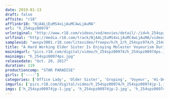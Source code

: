 ```yaml
---
date: 2019-01-13
draft: false
affsite: "r18"
afflinkr18: "NjA4LjEuMS4xLjAuMC4wLjAuMA"
url: "h_254spz00974"
urloriginal: "http://www.r18.com/videos/vod/movies/detail/-/id=h_254spz00974"
urlfinal: "http://media.r18.com/track/NjA4LjEuMS4xLjAuMC4wLjAuMA/videos/vod/movies/detail/-/id=h_254spz00974"
samplevid: "awspv3001.r18.com/litevideo/freepv/h/h_2/h_254spz974/h_254spz974_dmb_w.mp4"
title: "A Hard Working Elder Sister Is Enjoying Molester Voyeurism During Work"
mainimgurl: "pics.r18.com/digital/video/h_254spz00974/h_254spz00974ps.jpg"
mainimgs: "h_254spz00974ps.jpg"
releasedate: "Oct. 20, 2017"
duration: 119
productioncomp: "STAR PARADISE"
girls: ['----']
categories: ['Office Lady', 'Older Sister', 'Groping', 'Voyeur', 'Hi-Def']
imgurls: ['pics.r18.com/digital/video/h_254spz00974/h_254spz00974jp-1.jpg', 'pics.r18.com/digital/video/h_254spz00974/h_254spz00974jp-2.jpg', 'pics.r18.com/digital/video/h_254spz00974/h_254spz00974jp-3.jpg', 'pics.r18.com/digital/video/h_254spz00974/h_254spz00974jp-4.jpg', 'pics.r18.com/digital/video/h_254spz00974/h_254spz00974jp-5.jpg', 'pics.r18.com/digital/video/h_254spz00974/h_254spz00974jp-6.jpg', 'pics.r18.com/digital/video/h_254spz00974/h_254spz00974jp-7.jpg', 'pics.r18.com/digital/video/h_254spz00974/h_254spz00974jp-8.jpg', 'pics.r18.com/digital/video/h_254spz00974/h_254spz00974jp-9.jpg', 'pics.r18.com/digital/video/h_254spz00974/h_254spz00974jp-10.jpg', 'pics.r18.com/digital/video/h_254spz00974/h_254spz00974jp-11.jpg', 'pics.r18.com/digital/video/h_254spz00974/h_254spz00974jp-12.jpg', 'pics.r18.com/digital/video/h_254spz00974/h_254spz00974jp-13.jpg', 'pics.r18.com/digital/video/h_254spz00974/h_254spz00974jp-14.jpg', 'pics.r18.com/digital/video/h_254spz00974/h_254spz00974jp-15.jpg', 'pics.r18.com/digital/video/h_254spz00974/h_254spz00974jp-16.jpg', 'pics.r18.com/digital/video/h_254spz00974/h_254spz00974jp-17.jpg', 'pics.r18.com/digital/video/h_254spz00974/h_254spz00974jp-18.jpg', 'pics.r18.com/digital/video/h_254spz00974/h_254spz00974jp-19.jpg', 'pics.r18.com/digital/video/h_254spz00974/h_254spz00974jp-20.jpg']
imgs: ['h_254spz00974jp-1.jpg', 'h_254spz00974jp-2.jpg', 'h_254spz00974jp-3.jpg', 'h_254spz00974jp-4.jpg', 'h_254spz00974jp-5.jpg', 'h_254spz00974jp-6.jpg', 'h_254spz00974jp-7.jpg', 'h_254spz00974jp-8.jpg', 'h_254spz00974jp-9.jpg', 'h_254spz00974jp-10.jpg', 'h_254spz00974jp-11.jpg', 'h_254spz00974jp-12.jpg', 'h_254spz00974jp-13.jpg', 'h_254spz00974jp-14.jpg', 'h_254spz00974jp-15.jpg', 'h_254spz00974jp-16.jpg', 'h_254spz00974jp-17.jpg', 'h_254spz00974jp-18.jpg', 'h_254spz00974jp-19.jpg', 'h_254spz00974jp-20.jpg']
---
```

